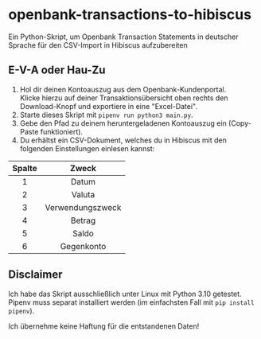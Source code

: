 # openbank-transactions-to-hibiscus
Ein Python-Skript, um Openbank Transaction Statements in deutscher Sprache für den CSV-Import in Hibiscus aufzubereiten

## E-V-A oder Hau-Zu

1. Hol dir deinen Kontoauszug aus dem Openbank-Kundenportal.  
   Klicke hierzu auf deiner Transaktionsübersicht oben rechts den Download-Knopf und exportiere in eine "Excel-Datei".
2. Starte dieses Skript mit `pipenv run python3 main.py`.
3. Gebe den Pfad zu deinem heruntergeladenen Kontoauszug ein (Copy-Paste funktioniert).
4. Du erhältst ein CSV-Dokument, welches du in Hibiscus mit den folgenden Einstellungen einlesen kannst:  

| Spalte |      Zweck       |
|:------:|:----------------:|
|   1    |      Datum       |
|   2    |      Valuta      |
|   3    | Verwendungszweck |
|   4    |      Betrag      |
|   5    |      Saldo       |
|   6    |    Gegenkonto    |

## Disclaimer

Ich habe das Skript ausschließlich unter Linux mit Python 3.10 getestet.
Pipenv muss separat installiert werden (im einfachsten Fall mit `pip install pipenv`).

Ich übernehme keine Haftung für die entstandenen Daten!
